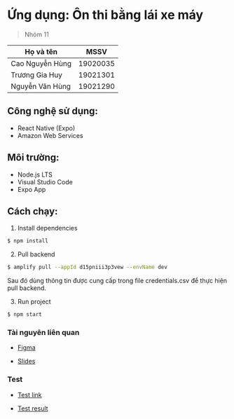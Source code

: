 # Ứng dụng: Ôn thi bằng lái xe máy

> Nhóm 11

| Họ và tên       | MSSV     |
| --------------- | -------- |
| Cao Nguyễn Hùng | 19020035 |
| Trương Gia Huy  | 19021301 |
| Nguyễn Văn Hùng | 19021290 |

## Công nghệ sử dụng:

- React Native (Expo)
- Amazon Web Services

## Môi trường:

- Node.js LTS
- Visual Studio Code
- Expo App

## Cách chạy:

1. Install dependencies

```sh
$ npm install
```

2. Pull backend

```sh
$ amplify pull --appId d15pniii3p3vew --envName dev
```

Sau đó dùng thông tin được cung cấp trong file credentials.csv để thực hiện pull backend.

3. Run project

```sh
$ npm start
```

### Tài nguyên liên quan

- [Figma](https://www.figma.com/file/TxWnP2yaxnD2jMtikjW4d6/%C3%94n-thi-GPLX?node-id=0%3A1)

- [Slides](https://docs.google.com/presentation/d/1dkElcgE0UuBR7HANvb15G4xumf5GkyghXSF5m7lw-Hk/edit?usp=sharing)

### Test

- [Test link](https://github.com/hunguet231/int3120_20-group_11/tree/main/test/TestProject/Test)

- [Test result](https://github.com/hunguet231/int3120_20-group_11/tree/main/test/TestProject/Test%20result)
